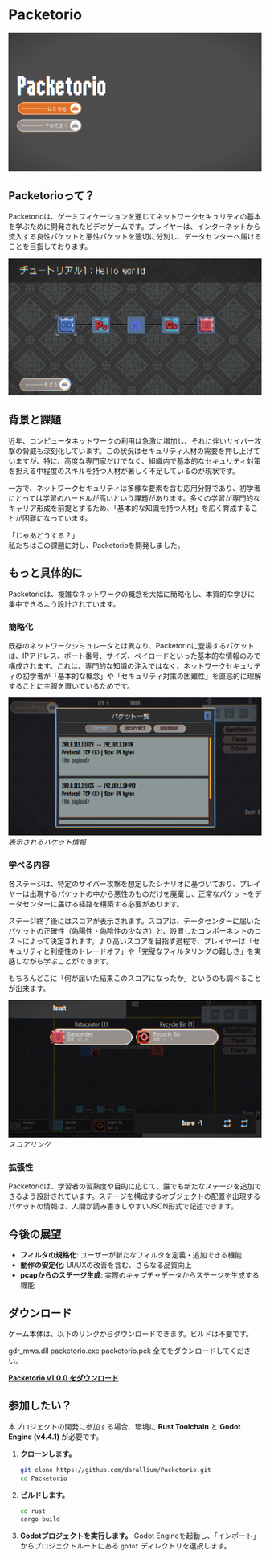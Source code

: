 # Packetorio

![タイトル画面](./images/title.png)

## Packetorioって？

Packetorioは、ゲーミフィケーションを通じてネットワークセキュリティの基本を学ぶために開発されたビデオゲームです。プレイヤーは、インターネットから流入する良性パケットと悪性パケットを適切に分別し、データセンターへ届けることを目指しております。


![ゲームプレイの様子](./images/gameplay_overview.png)

## 背景と課題

近年、コンピュータネットワークの利用は急激に増加し、それに伴いサイバー攻撃の脅威も深刻化しています。この状況はセキュリティ人材の需要を押し上げていますが、特に、高度な専門家だけでなく、組織内で基本的なセキュリティ対策を担える中程度のスキルを持つ人材が著しく不足しているのが現状です。

一方で、ネットワークセキュリティは多様な要素を含む応用分野であり、初学者にとっては学習のハードルが高いという課題があります。多くの学習が専門的なキャリア形成を前提とするため、「基本的な知識を持つ人材」を広く育成することが困難になっています。

「じゃあどうする？」  
私たちはこの課題に対し、Packetorioを開発しました。

## もっと具体的に

Packetorioは、複雑なネットワークの概念を大幅に簡略化し、本質的な学びに集中できるよう設計されています。

### 簡略化

既存のネットワークシミュレータとは異なり、Packetorioに登場するパケットは、IPアドレス、ポート番号、サイズ、ペイロードといった基本的な情報のみで構成されます。これは、専門的な知識の注入ではなく、ネットワークセキュリティの初学者が「基本的な概念」や「セキュリティ対策の困難性」を直感的に理解することに主眼を置いているためです。

![表示されるパケットの情報](./images/packet_info.png)
*表示されるパケット情報*

### 学べる内容

各ステージは、特定のサイバー攻撃を想定したシナリオに基づいており、プレイヤーは出現するパケットの中から悪性のものだけを廃棄し、正常なパケットをデータセンターに届ける経路を構築する必要があります。

ステージ終了後にはスコアが表示されます。スコアは、データセンターに届いたパケットの正確性（偽陽性・偽陰性の少なさ）と、設置したコンポーネントのコストによって決定されます。より高いスコアを目指す過程で、プレイヤーは「セキュリティと利便性のトレードオフ」や「完璧なフィルタリングの難しさ」を実感しながら学ぶことができます。

もちろんどこに「何が届いた結果このスコアになったか」というのも調べることが出来ます。

![スコア表示画面](./images/score.png)
*スコアリング*

### 拡張性

Packetorioは、学習者の習熟度や目的に応じて、誰でも新たなステージを追加できるよう設計されています。ステージを構成するオブジェクトの配置や出現するパケットの情報は、人間が読み書きしやすいJSON形式で記述できます。

## 今後の展望

*   **フィルタの規格化**: ユーザーが新たなフィルタを定義・追加できる機能
*   **動作の安定化**: UI/UXの改善を含む、さらなる品質向上
*   **pcapからのステージ生成**: 実際のキャプチャデータからステージを生成する機能

## ダウンロード

ゲーム本体は、以下のリンクからダウンロードできます。ビルドは不要です。

gdr_mws.dll
packetorio.exe
packetorio.pck
全てをダウンロードしてください。

[**Packetorio v1.0.0 をダウンロード**](https://github.com/darallium/Packetorio/releases/tag/v1.0.0)



## 参加したい？

本プロジェクトの開発に参加する場合、環境に **Rust Toolchain** と **Godot Engine (v4.4.1)** が必要です。

1.  **クローンします。**
    ```bash
    git clone https://github.com/darallium/Packetorio.git
    cd Packetorio
    ```

2.  **ビルドします。**
    ```bash
    cd rust
    cargo build
    ```

3.  **Godotプロジェクトを実行します。**
    Godot Engineを起動し、「インポート」からプロジェクトルートにある `godot` ディレクトリを選択します。
